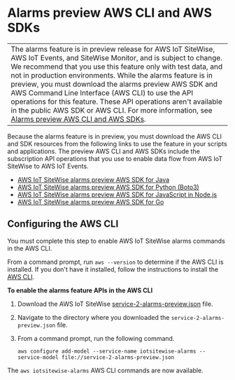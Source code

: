 # Alarms preview AWS CLI and AWS SDKs<a name="alarms-preview-sdk"></a>


|  | 
| --- |
|  The alarms feature is in preview release for AWS IoT SiteWise, AWS IoT Events, and SiteWise Monitor, and is subject to change\. We recommend that you use this feature only with test data, and not in production environments\. While the alarms feature is in preview, you must download the alarms preview AWS SDK and AWS Command Line Interface \(AWS CLI\) to use the API operations for this feature\. These API operations aren't available in the public AWS SDK or AWS CLI\. For more information, see [Alarms preview AWS CLI and AWS SDKs](#alarms-preview-sdk)\.  | 

Because the alarms feature is in preview, you must download the AWS CLI and SDK resources from the following links to use the feature in your scripts and applications\. The preview AWS CLI and AWS SDKs include the subscription API operations that you use to enable data flow from AWS IoT SiteWise to AWS IoT Events\.
+ [AWS IoT SiteWise alarms preview AWS SDK for Java](https://aws-iot-sitewise.s3.amazonaws.com/sdk/AWSIoTSiteWiseAlarmsPreviewJavaSDK.zip)
+ [AWS IoT SiteWise alarms preview AWS SDK for Python \(Boto3\)](https://aws-iot-sitewise.s3.amazonaws.com/sdk/AWSIoTSiteWiseAlarmsPreviewPythonSDK.zip)
+ [AWS IoT SiteWise alarms preview AWS SDK for JavaScript in Node\.js](https://aws-iot-sitewise.s3.amazonaws.com/sdk/AWSIoTSiteWiseAlarmsPreviewNodeSDK.zip)
+ [AWS IoT SiteWise alarms preview AWS SDK for Go](https://aws-iot-sitewise.s3.amazonaws.com/sdk/AWSIoTSiteWiseAlarmsPreviewGoSDK.zip)

## Configuring the AWS CLI<a name="configure-alarms-cli"></a>

You must complete this step to enable AWS IoT SiteWise alarms commands in the AWS CLI\.

From a command prompt, run `aws --version` to determine if the AWS CLI is installed\. If you don't have it installed, follow the instructions to install the [AWS CLI](https://aws.amazon.com/cli/)\.

**To enable the alarms feature APIs in the AWS CLI**

1. Download the AWS IoT SiteWise [service\-2\-alarms\-preview\.json](https://aws-iot-sitewise.s3.amazonaws.com/cli/service-2-alarms-preview.json) file\.

1. Navigate to the directory where you downloaded the `service-2-alarms-preview.json` file\.

1. From a command prompt, run the following command\.

   ```
   aws configure add-model --service-name iotsitewise-alarms --service-model file://service-2-alarms-preview.json
   ```

The `aws iotsitewise-alarms` AWS CLI commands are now available\.